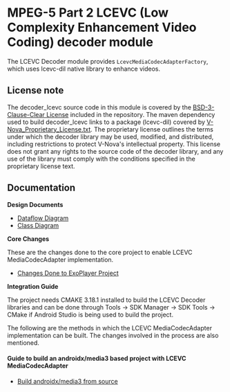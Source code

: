 # MPEG-5 Part 2 LCEVC (Low Complexity Enhancement Video Coding) decoder module

The LCEVC Decoder module provides `LcevcMediaCodecAdapterFactory`, which uses lcevc-dil native
library to enhance videos.

## License note
The decoder_lcevc source code in this module is covered by the [BSD-3-Clause-Clear License](LICENSE.txt) included in the repository.
The maven dependency used to build decoder_lcevc links to a package (lcevc-dil) covered by [V-Nova_Proprietary_License.txt](https://raw.githubusercontent.com/v-novaltd/licenses/refs/heads/main/V-Nova_Proprietary_License.txt). The proprietary license outlines the terms under which the decoder library may be used, modified, and distributed, including restrictions to protect V-Nova's intellectual property.
This license does not grant any rights to the source code of the decoder library, and any use of the library must comply with the conditions specified in the proprietary license text.

## Documentation

**Design Documents**

- [Dataflow Diagram](docs/androidx-media3-decoder-lcevc_dataflow.md)
- [Class Diagram](docs/androidx-media3-decoder-lcevc_classes.md)

**Core Changes**

These are the changes done to the core project to enable LCEVC MediaCodecAdapter implementation.
- [Changes Done to ExoPlayer Project](docs/lcevc-androidx-media3_core-changes.md)

**Integration Guide**

The project needs CMAKE 3.18.1 installed to build the LCEVC Decoder libraries and can be done through Tools -> SDK Manager -> SDK Tools -> CMake if Android Studio is being used to build the project.

The following are the methods in which the LCEVC MediaCodecAdapter implementation can be built. The changes involved in the process are also mentioned.

#### Guide to build an androidx/media3 based project with LCEVC MediaCodecAdapter
- [Build androidx/media3 from source](docs/lcevc-androidx-media3_build-changes.md)
